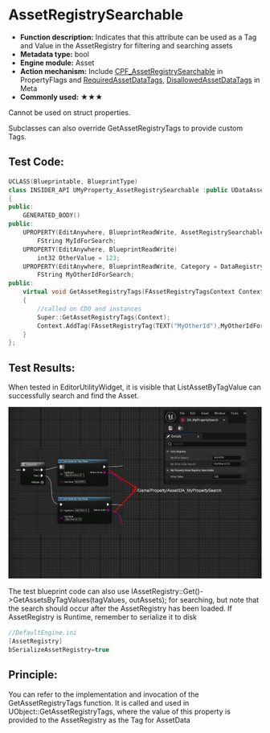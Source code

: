 # AssetRegistrySearchable

- **Function description:** Indicates that this attribute can be used as a Tag and Value in the AssetRegistry for filtering and searching assets
- **Metadata type:** bool
- **Engine module:** Asset
- **Action mechanism:** Include [CPF_AssetRegistrySearchable](../../../../Flags/EPropertyFlags/CPF_AssetRegistrySearchable.md) in PropertyFlags and [RequiredAssetDataTags](../../../../Meta/Asset/RequiredAssetDataTags/RequiredAssetDataTags.md), [DisallowedAssetDataTags](../../../../Meta/Asset/DisallowedAssetDataTags.md) in Meta
- **Commonly used:** ★★★

Cannot be used on struct properties.

Subclasses can also override GetAssetRegistryTags to provide custom Tags.

## Test Code:

```cpp
UCLASS(Blueprintable, BlueprintType)
class INSIDER_API UMyProperty_AssetRegistrySearchable :public UDataAsset
{
public:
	GENERATED_BODY()
public:
	UPROPERTY(EditAnywhere, BlueprintReadWrite, AssetRegistrySearchable, Category = DataRegistry)
		FString MyIdForSearch;
	UPROPERTY(EditAnywhere, BlueprintReadWrite)
		int32 OtherValue = 123;
	UPROPERTY(EditAnywhere, BlueprintReadWrite, Category = DataRegistry)
		FString MyOtherIdForSearch;
public:
	virtual void GetAssetRegistryTags(FAssetRegistryTagsContext Context) const override
	{
		//called on CDO and instances
		Super::GetAssetRegistryTags(Context);
		Context.AddTag(FAssetRegistryTag(TEXT("MyOtherId"),MyOtherIdForSearch, UObject::FAssetRegistryTag::TT_Alphabetical));
	}
};

```

## Test Results:

When tested in EditorUtilityWidget, it is visible that ListAssetByTagValue can successfully search and find the Asset.

![Untitled](Untitled.png)

The test blueprint code can also use IAssetRegistry::Get()->GetAssetsByTagValues(tagValues, outAssets); for searching, but note that the search should occur after the AssetRegistry has been loaded. If AssetRegistry is Runtime, remember to serialize it to disk

```cpp
//DefaultEngine.ini
[AssetRegistry]
bSerializeAssetRegistry=true
```

## Principle:

You can refer to the implementation and invocation of the GetAssetRegistryTags function. It is called and used in UObject::GetAssetRegistryTags, where the value of this property is provided to the AssetRegistry as the Tag for AssetData